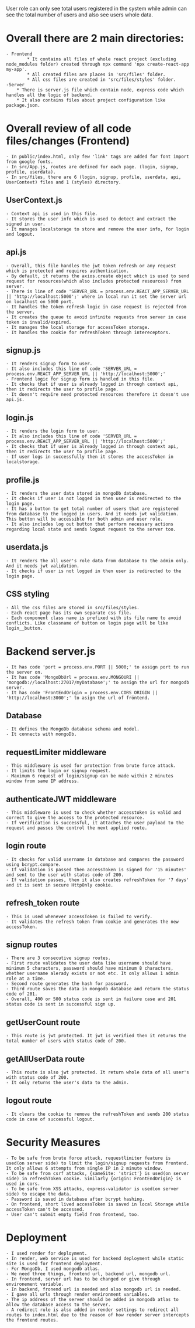 User role can only see total users registered in the system while admin can see the total number of users and also see users whole data.


# Overall there are 2 main directories:
	- Frontend
 			* It contains all files of whole react project (excluding node_modules folder) created through npx command 'npx create-react-app my-app'. 
			* All created files are places in 'src/files' folder.
	 		* All css files are created in 'src/files/styles' folder.
 	-Server
		* There is server.js file which contain node, express code which handles all the logic of backend.
		* It also contains files about project configuration like package.json.

# Overall review of all code files/changes (Frontend)
	- In public/index.html, only few 'link' tags are added for font import from google fonts.
 	- In src/App.js, routes are defined for each page. (login, signup, profile, userdata).
	- In src/files, there are 6 (login, signup, profile, userdata, api, UserContext) files and 1 (styles) directory.

## UserContext.js
	- Context api is used in this file.
 	- It stores the user info which is used to detect and extract the signed in user.
	- It manages localstorage to store and remove the user info, for login and logout.

## api.js
	- Overall, this file handles the jwt token refresh or any request which is protected and requires authentication.
 	- By default, it returns the axios.create object which is used to send request for resources(which also includes protected resources) from server.
	- There is line of code 'SERVER_URL = process.env.REACT_APP_SERVER_URL || 'http://localhost:5000';' where in local run it set the server url on localhost on 5000 port.
	- It handles the token refresh logic in case request is rejected from the server. 
 	- It creates the queue to avoid infinite requests from server in case token is invalid/expired.
	- It manages the local storage for accessToken storage.
 	- It handles the cookie for refreshToken through intereceptors.

## signup.js
	- It renders signup form to user.
 	- It also includes this line of code 'SERVER_URL = process.env.REACT_APP_SERVER_URL || 'http://localhost:5000';' 
	- Frontend logic for signup form is handled in this file.
 	- It checks that if user is already logged in through context api, then it redirects the user to profile page.
	- It doesn't require need protected resources therefore it doesn't use api.js.

## login.js
	- It renders the login form to user.
 	- It also includes this line of code 'SERVER_URL = process.env.REACT_APP_SERVER_URL || 'http://localhost:5000';' 
	- It checks that if user is already logged in through context api, then it redirects the user to profile page.
	- If user logs in successfully then it stores the accessToken in localstorage.

 ## profile.js
 	- It renders the user data stored in mongoDb database.
	- It checks if user is not logged in then user is redirected to the login page.
 	- It has a button to get total number of users that are registered from database to the logged in users. And it needs jwt validation. This button will be accessible for both admin and user role.
	- It also includes log out button that perform necessary actions regarding local state and sends logout request to the server too.

 ## userdata.js
	- It renders the all user's role data from database to the admin only. And it needs jwt validation. 
 	- It checks if user is not logged in then user is redirected to the login page.

## CSS styling
	- All the css files are stored in src/files/styles.
 	- Each react page has its own separate css file.
 	- Each component class name is prefixed with its file name to avoid conflicts. Like classname of button on login page will be like login__button. 


# Backend server.js
	- It has code 'port = process.env.PORT || 5000;' to assign port to run the server on.
 	- It has code 'MongoDbUrl = process.env.MONGOURI || 'mongodb://localhost:27017/myDatabase';' to assign the url for mongodb server.
  	- It has code 'FrontEndOrigin = process.env.CORS_ORIGIN || 'http://localhost:3000';' to asign the url of frontend.

## Database
	- It defines the MongoDb database schema and model.
 	- It connects with mongoDb.

## requestLimiter middleware
	- This middleware is used for protection from brute force attack.
 	- It limits the login or signup request.
  	- Maximum 6 request of login/signup can be made within 2 minutes window from same IP address.

## authenticateJWT middleware
	- This middleware is used to check whether accesstoken is valid and correct to give the access to the protected resource.
 	- If verification is successful, it attaches the user payload to the request and passes the control the next applied route.

## login route
	- It checks for valid username in database and compares the password using bcrypt.compare.
 	- If validation is passed then accessToken is signed for '15 minutes' and sent to the user with status code of 200.
  	- If validation passes, then it also creates refreshToken for '7 days' and it is sent in secure HttpOnly cookie.

 ## refresh_token route
 	- This is used whenever accessToken is failed to verify.
  	- It validates the refresh token from cookie and generates the new accessToken.

## signup routes
	- There are 3 consecutive signup routes.
 	- First route validates the user data like username should have minimum 5 characters, password should have minimum 8 characters, whether username alerady exists or not etc. It only allows 1 admin role at a time.
  	- Second route generates the hash for password.
   	- Third route saves the data in mongodb database and return the status code of 201.
	- Overall, 400 or 500 status code is sent in failure case and 201 status code is sent in successful sign up.  

## getUserCount route
	- This route is jwt protected. It jwt is verified then it returns the total number of users with status code of 200.

 ## getAllUserData route
 	- This route is also jwt protected. It return whole data of all user's with status code of 200.
  	- It only returns the user's data to the admin.

## logout route
	- It clears the cookie to remove the refreshToken and sends 200 status code in case of successful logout.


# Security Measures
	- To be safe from brute force attack, requestlimiter feature is used(on server side) to limit the login/signup requests from frontend. It only allows 6 attempts from single IP in 2 minute window.
 	- To be safe from csrf attacks, {sameSite: 'strict'} is used(on server side) in refreshToken cookie. Similarly {origin: FrontEndOrigin} is used in cors.
  	- To be safe from XSS attacks, express-validator is used(on server side) to escape the data.
 	- Password is saved in database after bcrypt hashing.
  	- On frontend, short lived accessToken is saved in local Storage while accessToken can't be accessed.
   	- User can't submit empty field from frontend, too.

# Deployment
	- I used render for deployment.
 	- In render, web service is used for backend deployment while static site is used for frontend deployment.
  	- For MongoDb, I used mongodb atlas.
	- We need three things, frontend url, backend url, mongodb url.
 	- In frontend, server url has to be changed or give through environement variable.
  	- In backend, fronend url is needed and also mongodb url is needed.
   	- I gave all urls through render environment variables.
	- The ip address of the server should be added in mongodb atlas to allow the database access to the server.
 	- A redirect rule is also added in render settings to redirect all routes to index.html due to the reason of how render server intercepts the frontend routes.

